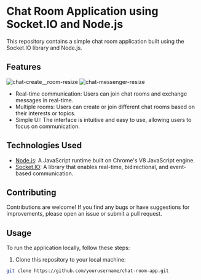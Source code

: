 # Chat Room Application using Socket.IO and Node.js

This repository contains a simple chat room application built using the Socket.IO library and Node.js.

## Features
![chat-create__room-resize](https://github.com/kylestarrett1/chat-app/assets/48605044/47833dd1-b8af-4955-9018-bda28a3957db)
![chat-messenger-resize](https://github.com/kylestarrett1/chat-app/assets/48605044/f8769c13-562c-4bee-b3e2-c0df0eb8ea73)
- Real-time communication: Users can join chat rooms and exchange messages in real-time.
- Multiple rooms: Users can create or join different chat rooms based on their interests or topics.
- Simple UI: The interface is intuitive and easy to use, allowing users to focus on communication.

## Technologies Used

- [Node.js](https://nodejs.org): A JavaScript runtime built on Chrome's V8 JavaScript engine.
- [Socket.IO](https://socket.io): A library that enables real-time, bidirectional, and event-based communication.

## Contributing
Contributions are welcome! If you find any bugs or have suggestions for improvements, please open an issue or submit a pull request.

## Usage

To run the application locally, follow these steps:

1. Clone this repository to your local machine:

```bash
git clone https://github.com/yourusername/chat-room-app.git


